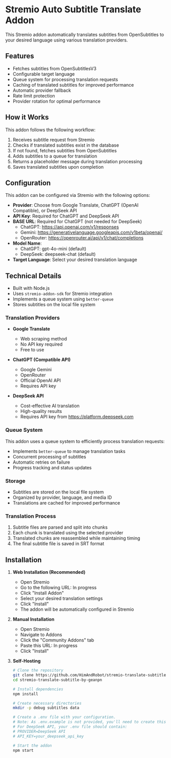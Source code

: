 # Stremio Auto Subtitle Translate Addon

This Stremio addon automatically translates subtitles from OpenSubtitles to your desired language using various translation providers.

## Features

- Fetches subtitles from OpenSubtitlesV3
- Configurable target language
- Queue system for processing translation requests
- Caching of translated subtitles for improved performance
- Automatic provider fallback
- Rate limit protection
- Provider rotation for optimal performance

## How it Works

This addon follows the following workflow:

1. Receives subtitle request from Stremio
2. Checks if translated subtitles exist in the database
3. If not found, fetches subtitles from OpenSubtitles
4. Adds subtitles to a queue for translation
5. Returns a placeholder message during translation processing
6. Saves translated subtitles upon completion

## Configuration

This addon can be configured via Stremio with the following options:

- **Provider**: Choose from Google Translate, ChatGPT (OpenAI Compatible), or DeepSeek API
- **API Key**: Required for ChatGPT and DeepSeek API
- **BASE URL**: Required for ChatGPT (not needed for DeepSeek)
  - ChatGPT: https://api.openai.com/v1/responses
  - Gemini: https://generativelanguage.googleapis.com/v1beta/openai/
  - OpenRouter: https://openrouter.ai/api/v1/chat/completions
- **Model Name**: 
  - ChatGPT: gpt-4o-mini (default)
  - DeepSeek: deepseek-chat (default)
- **Target Language**: Select your desired translation language

## Technical Details

- Built with Node.js
- Uses `stremio-addon-sdk` for Stremio integration
- Implements a queue system using `better-queue`
- Stores subtitles on the local file system

### Translation Providers

- **Google Translate**
  - Web scraping method
  - No API key required
  - Free to use

- **ChatGPT (Compatible API)**
  - Google Gemini
  - OpenRouter
  - Official OpenAI API
  - Requires API key

- **DeepSeek API**
  - Cost-effective AI translation
  - High-quality results
  - Requires API key from https://platform.deepseek.com

### Queue System

This addon uses a queue system to efficiently process translation requests:

- Implements `better-queue` to manage translation tasks
- Concurrent processing of subtitles
- Automatic retries on failure
- Progress tracking and status updates

### Storage

- Subtitles are stored on the local file system
- Organized by provider, language, and media ID
- Translations are cached for improved performance

### Translation Process

1. Subtitle files are parsed and split into chunks
2. Each chunk is translated using the selected provider
3. Translated chunks are reassembled while maintaining timing
4. The final subtitle file is saved in SRT format

## Installation

1. **Web Installation (Recommended)**

   - Open Stremio
   - Go to the following URL: In progress
   - Click "Install Addon"
   - Select your desired translation settings
   - Click "Install"
   - The addon will be automatically configured in Stremio

2. **Manual Installation**

   - Open Stremio
   - Navigate to Addons
   - Click the "Community Addons" tab
   - Paste this URL: In progress
   - Click "Install"

3. **Self-Hosting**

   ```bash
   # Clone the repository
   git clone https://github.com/HimAndRobot/stremio-translate-subtitle-by-geanpn.git
   cd stremio-translate-subtitle-by-geanpn

   # Install dependencies
   npm install

   # Create necessary directories
   mkdir -p debug subtitles data

   # Create a .env file with your configuration.
   # Note: As .env.example is not provided, you'll need to create this file manually.
   # For DeepSeek API, your .env file should contain:
   # PROVIDER=DeepSeek API
   # API_KEY=your_deepseek_api_key

   # Start the addon
   npm start

